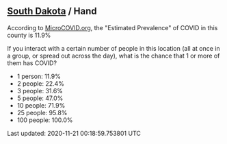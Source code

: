
## [South Dakota](/united-states/south-dakota) / Hand

According to [MicroCOVID.org](http://microcovid.org),
the "Estimated Prevalence" of COVID in this county is 11.9%

If you interact with a certain number of people in this location
(all at once in a group, or spread out across the day), what is the chance that
1 or more of them has COVID?

- 1 person: 11.9%
- 2 people: 22.4%
- 3 people: 31.6%
- 5 people: 47.0%
- 10 people: 71.9%
- 25 people: 95.8%
- 100 people: 100.0%

Last updated: 2020-11-21 00:18:59.753801 UTC
